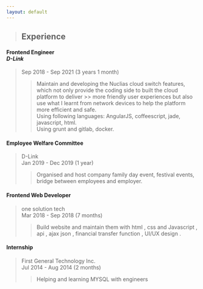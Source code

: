 ```yaml
---
layout: default
---
```


>## Experience  
#### Frontend Engineer<br>*D-Link*  
> Sep 2018 - Sep 2021 (3 years 1 month) 
> 
>> Maintain and developing the Nuclias cloud switch features, which not only provide the coding side to built the cloud platform to deliver >> more friendly user experiences but also use what I learnt from network devices to help the platform more efficient and safe.  
>> Using following languages: AngularJS, coffeescript, jade, javascript, html.  
>> Using grunt and gitlab, docker.  

#### Employee Welfare Committee  
> D-Link  
> Jan 2019 - Dec 2019 (1 year)  
>> Organised and host company family day event, festival events, bridge between employees and employer.
>
#### Frontend Web Developer  
> one solution tech  
> Mar 2018 - Sep 2018 (7 months)  
>> Build website and maintain them with html , css and Javascript , api , ajax json , financial transfer function , UI/UX design .
>
#### Internship  
> First General Technology Inc.  
> Jul 2014 - Aug 2014 (2 months)  
>> Helping and learning MYSQL with engineers